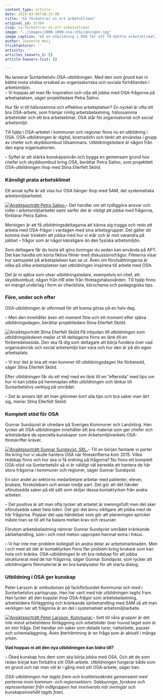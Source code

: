 ```yaml
---
content_type: article
date: 2019-03-05T10:25:00
title: 'Så förbättrar ni ert arbetsklimat'
original_id: 37304
slug: sa-forbattrar-ni-ert-arbetsklimat
image: "../images/2000-1000-osa-utbildningen.jpg"
image_caption: 'Gå en utbildning i OSA för att få bättre arbetsklimat. Hos Suntarbetsliv finns nu OSA-utbildningen, som chefer och skyddsombud kan gå tillsammans under en halvdag. '
author: Jeanette Neij
friskfaktorer: ''
activity: ''
articles_teasers_2: []
article-teasers-list: []

---
```


Nu lanserar Suntarbetsliv OSA-utbildningen. Med den som grund kan ni bättre mota ohälsa orsakad av organisatoriska och sociala förhållanden i arbetsmiljön.  
– Vi hoppas att man får inspiration och vilja att jobba med OSA-frågorna på arbetsplatsen, säger projektledare Petra Salino.

Hur får vi till hälsosamma och effektiva arbetsplatser? En nyckel är ofta ett bra OSA-arbete, som främjar rimlig arbetsbelastning, hälsosamma arbetstider och ett bra arbetsklimat. OSA står för organisatorisk och social arbetsmiljö.

Till hjälp i OSA-arbetet i kommuner och regioner finns nu en utbildning i OSA. OSA-utbildningen är digital, kostnadsfri och tänkt att användas i grupp av chefer och skyddsombud tillsammans. Utbildningsledare är någon från den egna organisationen.

– Syftet är att stärka kunskapsnivån och bygga en gemensam grund hos chefer och skyddsombud kring OSA, berättar Petra Salino, som projektlett OSA-utbildningen ihop med Stina Ellerfelt Sköld.

### Känsligt prata arbetsklimat

Ett annat syfte är att visa hur OSA hänger ihop med SAM, det systematiska arbetsmiljöarbetet.

[![Ansiktsporträtt Petra Salino.](https://www.suntarbetsliv.se/wp-content/uploads/2018/04/200x220-petra-salino-foto-kristofer-samuelsson-photography.jpg)](https://www.suntarbetsliv.se/wp-content/uploads/2018/04/200x220-petra-salino-foto-kristofer-samuelsson-photography.jpg)– Det handlar om att tydliggöra ansvar och roller i arbetsmiljöarbetet samt varför det är viktigt att jobba med frågorna, förklarar Petra Salino.

Meningen är att få utbildningsdeltagarna att känna sig trygga och redo att arbeta med OSA-frågor i vardagen med sina arbetsgrupper. Det gäller att komma över tröskeln att jobba med hur vi mår och är mot varandra på jobbet – frågor som är något känsligare än den fysiska arbetsmiljön.

Som deltagare får du testa att göra övningar du sedan kan använda på APT. Det kan handla om korta fiktiva filmer med diskussionsfrågor. Filmerna visar hur samspelet på arbetsplatsen kan se ut. Även om förutsättningarna är olika på olika arbetsplatser kan utbildningen inspirera till arbete med OSA.

Det är ni själva som utser utbildningsledare, exempelvis en chef, ett skyddsombud, någon från HR eller från företagshälsovården. Till hjälp finns en mängd underlag i form av checklista, körschema och pedagogiska tips.

### Före, under och efter

OSA-utbildningen är utformad för att kunna göras på en halv dag.

– Men den innehåller även ett moment före och ett moment efter själva utbildningsdagen, berättar projektledare Stina Ellerfelt Sköld.

![Ansiktsporträtt Stina Ellerfelt Sköld.](https://www.suntarbetsliv.se/wp-content/uploads/2018/04/200x220-stina-ellerfelt-skold-foto-kristofer-samuelsson-photography.jpg)På inbjudan till utbildningen som utbildningsledaren mejlar ut till deltagarna finns en länk till en förberedelsesida. Den ska få dig som deltagare att börja fundera över vad organisatorisk och social arbetsmiljö kan vara och hur den är på din egen arbetsplats.

– Vi tror det är bra att man kommer till utbildningsdagen lite förberedd, säger Stina Ellerfelt Sköld.

Efter utbildningen får du ett mejl med en länk till en ”eftersida” med tips om hur ni kan jobba på hemmaplan efter utbildningen och länkar till Suntarbetslivs verktyg på området.

– Det är annars lätt att man glömmer bort alla tips och bra saker man lärt sig, menar Stina Ellerfelt Sköld.

### Komplett stöd för OSA

Gunnar Sundqvist är utredare på Sveriges Kommuner och Landsting. Han tycker att OSA-utbildningen innehåller ett bra material som ger chefer och arbetsledare de speciella kunskaper som Arbetsmiljöverkets OSA-föreskrifter kräver.

[![Ansiktsporträtt Gunnar Sundqvist. SKL.](https://www.suntarbetsliv.se/wp-content/uploads/2019/02/200x240-gunnar-sundqvist-foto-asa-hammar-1.jpg)](https://www.suntarbetsliv.se/wp-content/uploads/2019/02/200x240-gunnar-sundqvist-foto-asa-hammar-1.jpg)– Till en början famlade vi parter lite kring hur vi skulle hantera OSA när föreskrifterna kom 2015. Vilka redskap finns och hur ska vi få ordning på frågorna? Nu finns ett komplett OSA-stöd via Suntarbetsliv så vi är väldigt väl beredda att hantera de här stora frågorna i kommuner och regioner, säger Gunnar Sundqvist.

En stor andel av sektorns medarbetare arbetar med patienter, elever, brukare, förskolebarn och annan tredje part. Det gör att det händer oförutsedda saker på ett sätt som skiljer dessa kontaktyrken från andra arbeten.

– Det positiva är att man ofta tycker att arbetet är meningsfullt men det sker oförutsedda saker hela tiden. Det gör det ännu viktigare att jobba med de här frågorna. Poppar det upp händelser som gör att planeringen spricker måste man se till att ha balans mellan krav och resurser.

Förutom arbetsbelastning nämner Gunnar Sundqvist området kränkande särbehandling, som i och med metoo-uppropen hamnat extra i fokus.

– Vi har inte mer problem kollegialt än andra delar av arbetsmarknaden. Men i och med att det är kontaktyrken finns fler problem kring brukare som kan hota och kränka. OSA-utbildningen är ett bra redskap för att jobba strukturerat med de här frågorna, säger Gunnar Sundqvist, som tycker att utbildningens filmmaterial är en bra katalysator för att starta dialog.

### Utbildning i OSA ger kunskap

Peter Larsson är ombudsman på fackförbundet Kommunal och med i Suntarbetslivs partsgrupp. Han har varit med när utbildningen tagits fram. Han tycker att den kopplar ihop OSA-frågor som arbetsbelastning, arbetstidens förläggning och kränkande särbehandling med SAM så att man verkligen ser att frågorna är en del i systematiskt arbetsmiljöarbete.

[![Ansiktsporträtt Peter Larsson, Kommunal. ](https://www.suntarbetsliv.se/wp-content/uploads/2019/02/200x220-peter-larsson.jpg)](https://www.suntarbetsliv.se/wp-content/uploads/2019/02/200x220-peter-larsson.jpg)– Sett till våra grupper är det inte minst arbetstidens förläggning och arbetstider över huvud taget som är en stor fråga. Det handlar om saker som delade turer, nattarbete, pauser och schemaläggning. Även återhämtning är en fråga som är aktuell i många yrken.

**Vad hoppas ni att den nya utbildningen kan bidra till?**

– Ökad kunskap hos dem som ska börja jobba med OSA. Och att de som redan börjat kan förbättra sitt OSA-arbete. Utbildningen fungerar både som en grund och när man väl är i gång med sitt OSA-arbete, säger han.

_OSA-utbildningen har tagits fram och kvalitetssäkrats gemensamt med parterna inom kommun- och regionsektorn. Sakkunniga, forskare och representanter från målgruppen har involverats när övningar och kunskapsinnehåll tagits fram._

